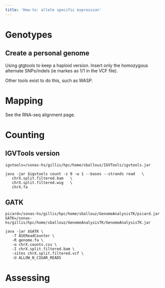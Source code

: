 ```yaml
---
title: 'How-to: allele specific expression' 
---
```


# Genotypes 
## Create a personal genome 
Using gtgtools to keep a haploid version. Insert only the homozygous alternate SNPs/indels (ie markes as 1/1 in the VCF file). 


Other tools exist to do this, such as WASP. 



# Mapping 
See the RNA-seq alignment page.  

# Counting 
## IGVTools version 
```
igvtools=/sonas-hs/gillis/hpc/home/sballouz/IGVTools/igvtools.jar

java -jar $igvtools count -z 0 -w 1 --bases --strands read   \
   chrX.split.filtered.bam   \
   chrX.split.filtered.wig   \
   chrX.fa
```
## GATK
```
picard=/sonas-hs/gillis/hpc/home/sballouz/GenomeAnalysisTK/picard.jar
GATK=/sonas-hs/gillis/hpc/home/sballouz/GenomeAnalysisTK/GenomeAnalysisTK.jar

java -jar $GATK \
   -T ASEReadCounter \
   -R genome.fa \
   -o chrX.counts.csv \
   -I chrX.split.filtered.bam \
   -sites chrX.split.filtered.vcf \
   -U ALLOW_N_CIGAR_READS
```
 
# Assessing 


